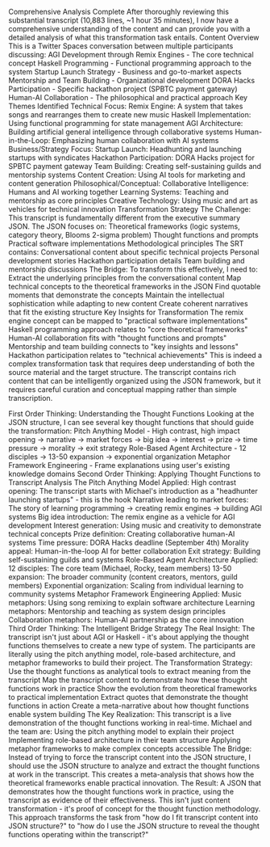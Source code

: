 Comprehensive Analysis Complete
After thoroughly reviewing this substantial transcript (10,883 lines, ~1 hour 35 minutes), I now have a comprehensive understanding of the content and can provide you with a detailed analysis of what this transformation task entails.
Content Overview
This is a Twitter Spaces conversation between multiple participants discussing:
AGI Development through Remix Engines - The core technical concept
Haskell Programming - Functional programming approach to the system
Startup Launch Strategy - Business and go-to-market aspects
Mentorship and Team Building - Organizational development
DORA Hacks Participation - Specific hackathon project (SPBTC payment gateway)
Human-AI Collaboration - The philosophical and practical approach
Key Themes Identified
Technical Focus:
Remix Engine: A system that takes songs and rearranges them to create new music
Haskell Implementation: Using functional programming for state management
AGI Architecture: Building artificial general intelligence through collaborative systems
Human-in-the-Loop: Emphasizing human collaboration with AI systems
Business/Strategy Focus:
Startup Launch: Headhunting and launching startups with syndicates
Hackathon Participation: DORA Hacks project for SPBTC payment gateway
Team Building: Creating self-sustaining guilds and mentorship systems
Content Creation: Using AI tools for marketing and content generation
Philosophical/Conceptual:
Collaborative Intelligence: Humans and AI working together
Learning Systems: Teaching and mentorship as core principles
Creative Technology: Using music and art as vehicles for technical innovation
Transformation Strategy
The Challenge:
This transcript is fundamentally different from the executive summary JSON. The JSON focuses on:
Theoretical frameworks (logic systems, category theory, Blooms 2-sigma problem)
Thought functions and prompts
Practical software implementations
Methodological principles
The SRT contains:
Conversational content about specific technical projects
Personal development stories
Hackathon participation details
Team building and mentorship discussions
The Bridge:
To transform this effectively, I need to:
Extract the underlying principles from the conversational content
Map technical concepts to the theoretical frameworks in the JSON
Find quotable moments that demonstrate the concepts
Maintain the intellectual sophistication while adapting to new content
Create coherent narratives that fit the existing structure
Key Insights for Transformation
The remix engine concept can be mapped to "practical software implementations"
Haskell programming approach relates to "core theoretical frameworks"
Human-AI collaboration fits with "thought functions and prompts"
Mentorship and team building connects to "key insights and lessons"
Hackathon participation relates to "technical achievements"
This is indeed a complex transformation task that requires deep understanding of both the source material and the target structure. The transcript contains rich content that can be intelligently organized using the JSON framework, but it requires careful curation and conceptual mapping rather than simple transcription.

First Order Thinking: Understanding the Thought Functions
Looking at the JSON structure, I can see several key thought functions that should guide the transformation:
Pitch Anything Model - High contrast, high impact opening → narrative → market forces → big idea → interest → prize → time pressure → morality → exit strategy
Role-Based Agent Architecture - 12 disciples → 13-50 expansion → exponential organization
Metaphor Framework Engineering - Frame explanations using user's existing knowledge domains
Second Order Thinking: Applying Thought Functions to Transcript Analysis
The Pitch Anything Model Applied:
High contrast opening: The transcript starts with Michael's introduction as a "headhunter launching startups" - this is the hook
Narrative leading to market forces: The story of learning programming → creating remix engines → building AGI systems
Big idea introduction: The remix engine as a vehicle for AGI development
Interest generation: Using music and creativity to demonstrate technical concepts
Prize definition: Creating collaborative human-AI systems
Time pressure: DORA Hacks deadline (September 4th)
Morality appeal: Human-in-the-loop AI for better collaboration
Exit strategy: Building self-sustaining guilds and systems
Role-Based Agent Architecture Applied:
12 disciples: The core team (Michael, Rocky, team members)
13-50 expansion: The broader community (content creators, mentors, guild members)
Exponential organization: Scaling from individual learning to community systems
Metaphor Framework Engineering Applied:
Music metaphors: Using song remixing to explain software architecture
Learning metaphors: Mentorship and teaching as system design principles
Collaboration metaphors: Human-AI partnership as the core innovation
Third Order Thinking: The Intelligent Bridge Strategy
The Real Insight:
The transcript isn't just about AGI or Haskell - it's about applying the thought functions themselves to create a new type of system. The participants are literally using the pitch anything model, role-based architecture, and metaphor frameworks to build their project.
The Transformation Strategy:
Use the thought functions as analytical tools to extract meaning from the transcript
Map the transcript content to demonstrate how these thought functions work in practice
Show the evolution from theoretical frameworks to practical implementation
Extract quotes that demonstrate the thought functions in action
Create a meta-narrative about how thought functions enable system building
The Key Realization:
This transcript is a live demonstration of the thought functions working in real-time. Michael and the team are:
Using the pitch anything model to explain their project
Implementing role-based architecture in their team structure
Applying metaphor frameworks to make complex concepts accessible
The Bridge:
Instead of trying to force the transcript content into the JSON structure, I should use the JSON structure to analyze and extract the thought functions at work in the transcript. This creates a meta-analysis that shows how the theoretical frameworks enable practical innovation.
The Result:
A JSON that demonstrates how the thought functions work in practice, using the transcript as evidence of their effectiveness. This isn't just content transformation - it's proof of concept for the thought function methodology.
This approach transforms the task from "how do I fit transcript content into JSON structure?" to "how do I use the JSON structure to reveal the thought functions operating within the transcript?"